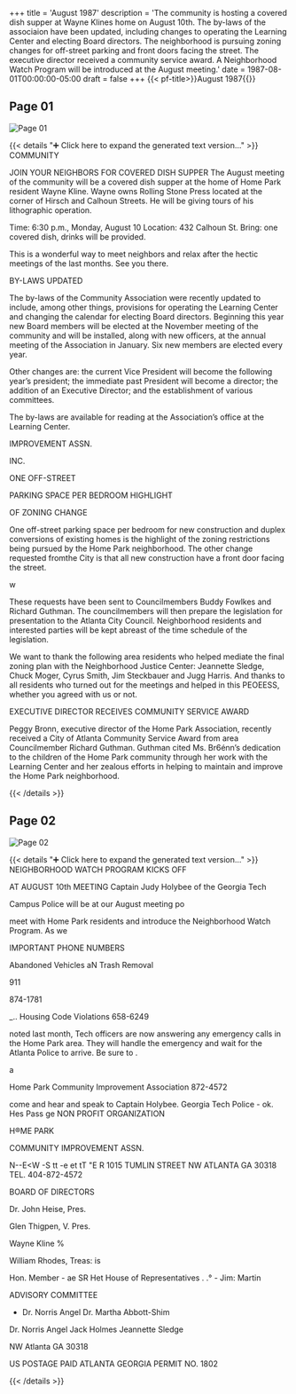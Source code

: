+++
title = 'August 1987'
description = 'The community is hosting a covered dish supper at Wayne Klines home on August 10th. The by-laws of the associaion have been updated, including changes to operating the Learning Center and electing Board directors. The neighborhood is pursuing zoning changes for off-street parking and front doors facing the street. The executive director received a community service award. A Neighborhood Watch Program will be introduced at the August meeting.'
date = 1987-08-01T00:00:00-05:00
draft = false
+++
{{< pf-title>}}August 1987{{</pf-title>}}


## Page 01

![Page 01](/hpcia-newsletter-archive/1987-08_01.jpg)

{{< details "➕ Click here to expand the generated text version..." >}}
COMMUNITY

JOIN
YOUR
NEIGHBORS
FOR COVERED
DISH SUPPER
The August meeting of the community will be a
covered dish supper at the home of Home Park
resident Wayne Kline. Wayne owns Rolling
Stone Press located at the corner of Hirsch and
Calhoun Streets. He will be giving tours of his
lithographic operation.

Time: 6:30 p.m., Monday, August 10
Location: 432 Calhoun St.
Bring: one covered dish, drinks will be provided.

This is a wonderful way to meet neighbors and
relax after the hectic meetings of the last months.
See you there.

BY-LAWS UPDATED

The by-laws of the Community Association were
recently updated to include, among other things,
provisions for operating the Learning Center and
changing the calendar for electing Board
directors. Beginning this year new Board
members will be elected at the November
meeting of the community and will be installed,
along with new officers, at the annual meeting of
the Association in January. Six new members
are elected every year.

Other changes are: the current Vice President
will become the following year’s president; the
immediate past President will become a director;
the addition of an Executive Director; and the
establishment of various committees.

The by-laws are available for reading at the
Association’s office at the Learning Center.

IMPROVEMENT ASSN.

INC.

ONE OFF-STREET

PARKING SPACE PER
BEDROOM HIGHLIGHT

OF ZONING CHANGE

One off-street parking space per bedroom for
new construction and duplex conversions of
existing homes is the highlight of the zoning
restrictions being pursued by the Home Park
neighborhood. The other change requested
fromthe City is that all new construction have a
front door facing the street.

w

These requests have been sent to
Councilmembers Buddy Fowlkes and Richard
Guthman. The councilmembers will then
prepare the legislation for presentation to the
Atlanta City Council. Neighborhood residents
and interested parties will be kept abreast of the
time schedule of the legislation.

We want to thank the following area residents
who helped mediate the final zoning plan with
the Neighborhood Justice Center: Jeannette
Sledge, Chuck Moger, Cyrus Smith, Jim
Steckbauer and Jugg Harris. And thanks to all
residents who turned out for the meetings and
helped in this PEOEESS, whether you agreed with
us or not.

EXECUTIVE
DIRECTOR RECEIVES
COMMUNITY SERVICE AWARD

Peggy Bronn, executive director of the Home
Park Association, recently received a City of
Atlanta Community Service Award from area
Councilmember Richard Guthman. Guthman
cited Ms. Br6énn’s dedication to the children of
the Home Park community through her work
with the Learning Center and her zealous efforts
in helping to maintain and improve the Home
Park neighborhood.


{{< /details >}}




## Page 02

![Page 02](/hpcia-newsletter-archive/1987-08_02.jpg)

{{< details "➕ Click here to expand the generated text version..." >}}
NEIGHBORHOOD WATCH
PROGRAM KICKS OFF

AT AUGUST 10th MEETING
Captain Judy Holybee of the Georgia Tech

Campus Police will be at our August meeting po

meet with Home Park residents and introduce
the Neighborhood Watch Program. As we

IMPORTANT
PHONE NUMBERS

Abandoned Vehicles
aN
Trash Removal

911

874-1781

_.. Housing Code Violations 658-6249

noted last month, Tech officers are now
answering any emergency calls in the Home
Park area. They will handle the emergency and
wait for the Atlanta Police to arrive. Be sure to .

a

Home Park
Community Improvement Association 872-4572

come and hear and speak to Captain Holybee. Georgia Tech Police - ok.
Hes
Pass ge
NON PROFIT
ORGANIZATION

H®ME PARK

COMMUNITY IMPROVEMENT ASSN.

N--E<W -S tt -e et tT "E R
1015 TUMLIN STREET NW ATLANTA GA 30318 TEL. 404-872-4572

BOARD OF DIRECTORS

Dr. John Heise, Pres.

Glen Thigpen, V. Pres.

Wayne Kline %

William Rhodes, Treas: is

Hon. Member - ae SR Het
House of Representatives  . .° -
Jim: Martin

ADVISORY COMMITTEE
- Dr. Norris Angel
Dr. Martha Abbott-Shim

Dr. Norris Angel
Jack Holmes
Jeannette Sledge

NW
Atlanta GA 30318

US POSTAGE PAID
ATLANTA GEORGIA
PERMIT NO. 1802


{{< /details >}}


